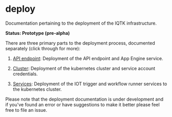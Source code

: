 # deploy

Documentation pertaining to the deployment of the IQTK infrastructure.

**Status: Prototype (pre-alpha)**

There are three primary parts to the deployment process, documented separately (click through for more):

1. [API endpoint](docs/deploy-api.md): Deployment of the API endpoint and App Engine service.

2. [Cluster](docs/deploy-cluster.md): Deployment of the kubernetes cluster and service account credentials.

3. [Services](docs/deploy-services.md): Deployment of the IOT trigger and workflow runner services to the kubernetes cluster.

Please note that the deployment documentation is under development and if you've found an error or have suggestions to make it better please feel free to file an issue.
